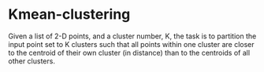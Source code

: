 # Kmean-clustering
Given a list of 2-D points, and a cluster number, K, the task is to partition the input point set to K clusters such that all points 
within one cluster are closer to the centroid of their own cluster (in distance) than to the centroids of all other clusters. 
